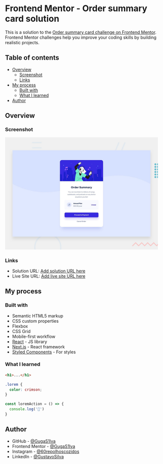 # Frontend Mentor - Order summary card solution

This is a solution to the [Order summary card challenge on Frontend Mentor](https://www.frontendmentor.io/challenges/order-summary-component-QlPmajDUj). Frontend Mentor challenges help you improve your coding skills by building realistic projects. 

## Table of contents

- [Overview](#overview)
  - [Screenshot](#screenshot)
  - [Links](#links)
- [My process](#my-process)
  - [Built with](#built-with)
  - [What I learned](#what-i-learned)
- [Author](#author)

## Overview

### Screenshot

![](./design/desktop-preview.jpg)


### Links

- Solution URL: [Add solution URL here](https://www.frontendmentor.io/solutions/html-css-QdbdOAwpA)
- Live Site URL: [Add live site URL here](https://gugas1lva.github.io/Fr.Mentor-04--Order_Summary_Card/)

## My process

### Built with

- Semantic HTML5 markup
- CSS custom properties
- Flexbox
- CSS Grid
- Mobile-first workflow
- [React](https://reactjs.org/) - JS library
- [Next.js](https://nextjs.org/) - React framework
- [Styled Components](https://styled-components.com/) - For styles

### What I learned


```html
<h1>...</h1>
```
```css
.lorem {
  color: crimson;
}
```
```js
const loremAction = () => {
  console.log('🎉')
}
```

## Author

- GitHub - [@GugaS1lva](https://github.com/GugaS1lva)
- Frontend Mentor - [@GugaS1lva](https://www.frontendmentor.io/profile/GugaS1lva)
- Instagram - [@60repolhoscozidos](https://www.instagram.com/50repolhoscozidos/)
- LinkedIn - [@GustavoSilva](https://www.linkedin.com/in/guga-silva-124706233/)
